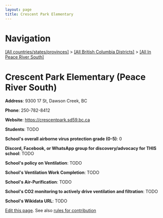 ```yaml
---
layout: page
title: Crescent Park Elementary
---
```

# Navigation

[[All countries/states/provinces]](../../..) > [[All British Columbia Districts]](../..) > [[All In Peace River South]](..)

# Crescent Park Elementary (Peace River South)

**Address**: 9300 17 St, Dawson Creek, BC

**Phone**: 250-782-8412

**Website**: <https://crescentpark.sd59.bc.ca>

**Students**: TODO

**School's overall airborne virus protection grade (0-5)**: 0

**Discord, Facebook, or WhatsApp group for discovery/advocacy for THIS school**: TODO

**School's policy on Ventilation**: TODO

**School's Ventilation Work Completion**: TODO

**School's Air-Purification**: TODO

**School's CO2 monitoring to actively drive ventilation and filtration**: TODO

**School's Wikidata URL**: TODO


[Edit this page](https://github.com/ventilate-schools/BC/edit/main/./Peace_River_South/Crescent_Park_Elementary.md). See also [rules for contribution](../../../contribution-rules/)